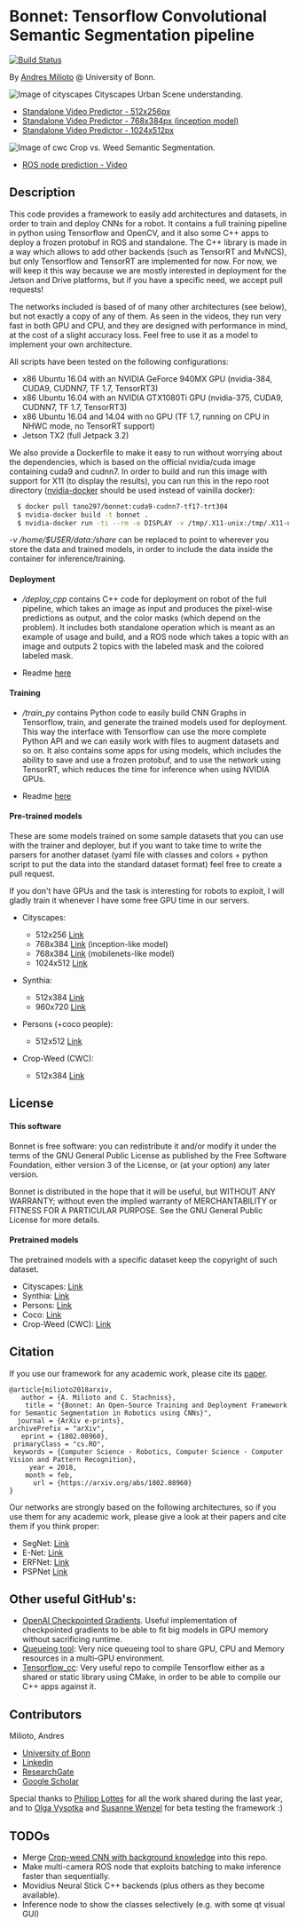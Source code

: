 # Bonnet: Tensorflow Convolutional Semantic Segmentation pipeline

[![Build Status](https://travis-ci.org/Photogrammetry-Robotics-Bonn/bonnet.svg?branch=master)](https://travis-ci.org/Photogrammetry-Robotics-Bonn/bonnet)

By [Andres Milioto](http://www.ipb.uni-bonn.de/people/andres-milioto/) @ University of Bonn.

![Image of cityscapes](https://image.ibb.co/i5tEQR/CITY.png)
Cityscapes Urban Scene understanding.
- [Standalone Video Predictor - 512x256px](https://youtu.be/RXK_eYO_i08)
- [Standalone Video Predictor - 768x384px (inception model)](https://youtu.be/3qD-GR87usw)
- [Standalone Video Predictor - 1024x512px](https://youtu.be/tfeFHCq6YJs)

![Image of cwc](https://image.ibb.co/fcKXC6/CWC.png)
Crop vs. Weed Semantic Segmentation.
- [ROS node prediction - Video](https://youtu.be/-XgxiC04hUI)

## Description

This code provides a framework to easily add architectures and datasets, in order to 
train and deploy CNNs for a robot. It contains a full training pipeline in python
using Tensorflow and OpenCV, and it also some C++ apps to deploy a frozen
protobuf in ROS and standalone. The C++ library is made in a way which allows to
add other backends (such as TensorRT and MvNCS), but only Tensorflow and TensorRT
are implemented for now. For now, we will keep it this way because we are mostly
interested in deployment for the Jetson and Drive platforms, but if you have a specific
need, we accept pull requests!

The networks included is based of of many other architectures
(see below), but not exactly a copy of any of them. As seen in the videos, they run very fast in
both GPU and CPU, and they are designed with performance in mind, at the cost of
a slight accuracy loss. Feel free to use it as a model to implement your own
architecture.

All scripts have been tested on the following configurations:
- x86 Ubuntu 16.04 with an NVIDIA GeForce 940MX GPU (nvidia-384, CUDA9, CUDNN7, TF 1.7, TensorRT3)
- x86 Ubuntu 16.04 with an NVIDIA GTX1080Ti GPU (nvidia-375, CUDA9, CUDNN7, TF 1.7, TensorRT3)
- x86 Ubuntu 16.04 and 14.04 with no GPU (TF 1.7, running on CPU in NHWC mode, no TensorRT support)
- Jetson TX2 (full Jetpack 3.2)

We also provide a Dockerfile to make it easy to run without worrying about the dependencies, which is based on the official nvidia/cuda image containing cuda9 and cudnn7. In order to build and run this image with support for X11 (to display the results), you can run this in the repo root directory ([nvidia-docker](https://github.com/NVIDIA/nvidia-docker) should be used instead of vainilla docker):

```sh
  $ docker pull tano297/bonnet:cuda9-cudnn7-tf17-trt304
  $ nvidia-docker build -t bonnet .
  $ nvidia-docker run -ti --rm -e DISPLAY -v /tmp/.X11-unix:/tmp/.X11-unix -v $HOME/.Xauthority:/home/developer/.Xauthority -v /home/$USER/data:/shared --net=host --pid=host --ipc=host bonnet /bin/bash
```

_-v /home/$USER/data:/share_ can be replaced to point to wherever you store the data and trained models, in order to include the data inside the container for inference/training.

#### Deployment

- _/deploy_cpp_ contains C++ code for deployment on robot of the full pipeline,
which takes an image as input and produces the pixel-wise predictions
as output, and the color masks (which depend on the problem). It includes both
standalone operation which is meant as an example of usage and build, and a ROS
node which takes a topic with an image and outputs 2 topics with the labeled mask
and the colored labeled mask.

- Readme [here](deploy_cpp/README.md)

#### Training

- _/train_py_ contains Python code to easily build CNN Graphs in Tensorflow,
train, and generate the trained models used for deployment. This way the
interface with Tensorflow can use the more complete Python API and we can easily
work with files to augment datasets and so on. It also contains some apps for using
models, which includes the ability to save and use a frozen protobuf, and to use
the network using TensorRT, which reduces the time for inference when using NVIDIA
GPUs.

- Readme [here](train_py/README.md)

#### Pre-trained models

These are some models trained on some sample datasets that you can use with the trainer and deployer,
but if you want to take time to write the parsers for another dataset (yaml file with classes and colors + python script to
put the data into the standard dataset format) feel free to create a pull request.

If you don't have GPUs and the task is interesting for robots to exploit, I will
gladly train it whenever I have some free GPU time in our servers.

- Cityscapes:
  - 512x256 [Link](http://www.ipb.uni-bonn.de/html/projects/bonnet/pretrained-models/v0.2/city_512.tar.gz)
  - 768x384 [Link](http://www.ipb.uni-bonn.de/html/projects/bonnet/pretrained-models/v0.2/city_768_inception.tar.gz) (inception-like model)
  - 768x384 [Link](http://www.ipb.uni-bonn.de/html/projects/bonnet/pretrained-models/v0.2/city_768_mobilenets.tar.gz) (mobilenets-like model)
  - 1024x512 [Link](http://www.ipb.uni-bonn.de/html/projects/bonnet/pretrained-models/v0.2/city_1024.tar.gz)
- Synthia:
  - 512x384 [Link](http://www.ipb.uni-bonn.de/html/projects/bonnet/pretrained-models/v0.2/synthia_512.tar.gz)
  - 960x720 [Link](http://www.ipb.uni-bonn.de/html/projects/bonnet/pretrained-models/v0.2/synthia_960.tar.gz)

- Persons (+coco people):
  - 512x512 [Link](http://www.ipb.uni-bonn.de/html/projects/bonnet/pretrained-models/v0.2/persons_512.tar.gz)

- Crop-Weed (CWC):
  - 512x384 [Link](http://www.ipb.uni-bonn.de/html/projects/bonnet/pretrained-models/v0.2/cwc_512.tar.gz)

## License

#### This software

Bonnet is free software: you can redistribute it and/or modify
it under the terms of the GNU General Public License as published by
the Free Software Foundation, either version 3 of the License, or
(at your option) any later version.

Bonnet is distributed in the hope that it will be useful,
but WITHOUT ANY WARRANTY; without even the implied warranty of
MERCHANTABILITY or FITNESS FOR A PARTICULAR PURPOSE.  See the
GNU General Public License for more details.

#### Pretrained models

The pretrained models with a specific dataset keep the copyright of such dataset.

- Cityscapes: [Link](https://www.cityscapes-dataset.com)
- Synthia: [Link](http://synthia-dataset.net)
- Persons: [Link](https://supervise.ly)
- Coco: [Link](http://cocodataset.org/#home)
- Crop-Weed (CWC): [Link](http://www.ipb.uni-bonn.de/data/sugarbeets2016/)

## Citation

If you use our framework for any academic work, please cite its [paper](https://arxiv.org/abs/1802.08960).

```
@article{milioto2018arxiv,
   author = {A. Milioto and C. Stachniss},
    title = "{Bonnet: An Open-Source Training and Deployment Framework for Semantic Segmentation in Robotics using CNNs}",
  journal = {ArXiv e-prints},
archivePrefix = "arXiv",
   eprint = {1802.08960},
 primaryClass = "cs.RO",
 keywords = {Computer Science - Robotics, Computer Science - Computer Vision and Pattern Recognition},
     year = 2018,
    month = feb,
      url = {https://arxiv.org/abs/1802.08960}
}
```

Our networks are strongly based on the following architectures, so if you
use them for any academic work, please give a look at their papers and cite them
if you think proper:

- SegNet: [Link](https://arxiv.org/abs/1511.00561)
- E-Net: [Link](https://arxiv.org/abs/1606.02147)
- ERFNet: [Link](http://www.robesafe.uah.es/personal/eduardo.romera/pdfs/Romera17tits.pdf)
- PSPNet [Link](https://arxiv.org/abs/1612.01105)

## Other useful GitHub's:
- [OpenAI Checkpointed Gradients](https://github.com/openai/gradient-checkpointing). Useful
implementation of checkpointed gradients to be able to fit big models in GPU memory without sacrificing
runtime.
- [Queueing tool](https://github.com/alexanderrichard/queueing-tool): Very nice
queueing tool to share GPU, CPU and Memory resources in a multi-GPU environment.
- [Tensorflow_cc](https://github.com/FloopCZ/tensorflow_cc): Very useful repo
to compile Tensorflow either as a shared or static library using CMake, in order
to be able to compile our C++ apps against it.

## Contributors

Milioto, Andres
- [University of Bonn](http://www.ipb.uni-bonn.de/people/andres-milioto/)
- [Linkedin](https://www.linkedin.com/in/amilioto/)
- [ResearchGate](https://www.researchgate.net/profile/Andres_Milioto)
- [Google Scholar](https://scholar.google.de/citations?user=LzsKE7IAAAAJ&hl=en)

Special thanks to [Philipp Lottes](http://www.ipb.uni-bonn.de/people/philipp-lottes/)
for all the work shared during the last year, and to [Olga Vysotka](http://www.ipb.uni-bonn.de/people/olga-vysotska/) and
[Susanne Wenzel](http://www.ipb.uni-bonn.de/people/susanne-wenzel/) for beta testing the 
framework :)

## TODOs

- Merge [Crop-weed CNN with background knowledge](https://arxiv.org/pdf/1709.06764.pdf) into this repo.
- Make multi-camera ROS node that exploits batching to make inference faster than sequentially.
- Movidius Neural Stick C++ backends (plus others as they become available).
- Inference node to show the classes selectively (e.g. with some qt visual GUI)